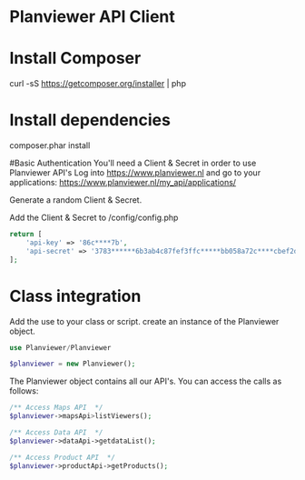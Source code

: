 
# Planviewer API Client


# Install Composer
curl -sS https://getcomposer.org/installer | php

# Install dependencies
composer.phar install

#Basic Authentication
You'll need a Client & Secret in order to use Planviewer API's
Log into https://www.planviewer.nl and go to your applications: https://www.planviewer.nl/my_api/applications/

Generate a random Client & Secret.

Add the Client & Secret to /config/config.php

```php
return [
    'api-key' => '86c****7b',
    'api-secret' => '3783******6b3ab4c87fef3ffc*****bb058a72c****cbef2d',
];
```

# Class integration

Add the use to your class or script.
create an instance of the Planviewer object.

```php
use Planviewer/Planviewer

$planviewer = new Planviewer();
```
The Planviewer object contains all our API's. You can access the calls as follows:
```php
/** Access Maps API  */
$planviewer->mapsApi>listViewers();

/** Access Data API  */
$planviewer->dataApi->getdataList();

/** Access Product API  */
$planviewer->productApi->getProducts();

```





